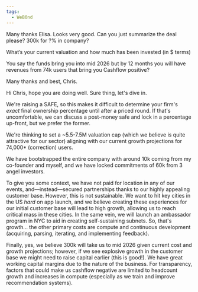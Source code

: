 ```yaml
---
tags:
  - WeB0nd
---
```

Many thanks Elisa. Looks very good. Can you just summarize the deal please?
300k for ?% in company?

What’s your current valuation and how much has been invested (in $ terms)

You say the funds bring you into mid 2026 but by 12 months you will have revenues from 74k users that bring you Cashflow positive?

Many thanks and best, Chris.

Hi Chris, hope you are doing well. Sure thing, let's dive in.

We're raising a SAFE, so this makes it difficult to determine your firm's *exact* final ownership percentage until after a priced round. If that's uncomfortable, we can discuss a post-money safe and lock in a percentage up-front, but we prefer the former.

We're thinking to set a ~5.5-7.5M valuation cap (which we believe is quite attractive for our sector) aligning with our current growth projections for 74,000* (correction) users.

We have bootstrapped the entire company with around 10k coming from my co-founder and myself, and we have locked commitments of 60k from 3 angel investors. 

To give you some context, we have not paid for location in any of our events, and—instead—secured partnerships thanks to our highly appealing customer base. However, this is not sustainable. We want to hit key cities in the US *hard* on app launch, and we believe creating these experiences for our initial customer base will lead to high growth, allowing us to reach critical mass in these cities. In the same vein, we will launch an ambassador program in NYC to aid in creating self-sustaining subnets. So, that's growth... the other primary costs are compute and continuous development (acquiring, parsing, iterating, and implementing feedback).

Finally, yes, we believe 300k will take us to mid 2026 given current cost and growth projections; however, if we see explosive growth in the customer base we might need to raise capital earlier (this is good!). We have great working capital margins due to the nature of the business. For transparency, factors that could make us cashflow negative are limited to headcount growth and increases in compute (especially as we train and improve recommendation systems). 